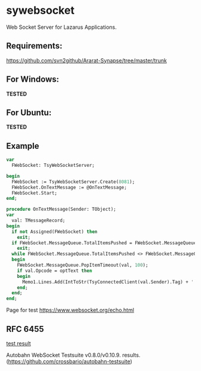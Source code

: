 # sywebsocket
Web Socket Server for Lazarus Applications.

## Requirements:
https://github.com/svn2github/Ararat-Synapse/tree/master/trunk



## For Windows:
**TESTED**

## For Ubuntu:
**TESTED**

## Example
```pascal
var
  FWebSocket: TsyWebSocketServer;  

begin
  FWebSocket := TsyWebSocketServer.Create(8081);
  FWebSocket.OnTextMessage := @OnTextMessage;
  FWebSocket.Start;
end;            

procedure OnTextMessage(Sender: TObject);
var
  val: TMessageRecord;
begin
  if not Assigned(FWebSocket) then
    exit;
  if FWebSocket.MessageQueue.TotalItemsPushed = FWebSocket.MessageQueue.TotalItemsPopped then
    exit;
  while FWebSocket.MessageQueue.TotalItemsPushed <> FWebSocket.MessageQueue.TotalItemsPopped do
  begin
    FWebSocket.MessageQueue.PopItemTimeout(val, 100);
    if val.Opcode = optText then
    begin
      Memo1.Lines.Add(IntToStr(TsyConnectedClient(val.Sender).Tag) + ': ' + val.Message);
    end;
  end;
end;   
```

Page for test https://www.websocket.org/echo.html


## RFC 6455
[test result](http://syware.ru/html_result/)

Autobahn WebSocket Testsuite v0.8.0/v0.10.9. results. (https://github.com/crossbario/autobahn-testsuite)


